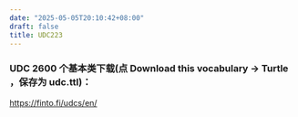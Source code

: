 ```yaml
---
date: "2025-05-05T20:10:42+08:00"
draft: false
title: UDC223
---
```


### UDC 2600 个基本类下载(点 Download this vocabulary → Turtle ，保存为 udc.ttl)：

https://finto.fi/udcs/en/